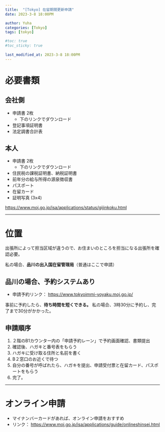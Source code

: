 ```yaml
---
title:  "[Tokyo] 在留期間更新申請"
date: 2023-3-8 18:00PM

author: Yuha
categories: [Tokyo]
tags: [tokyo]

#toc: true
#toc_sticky: true
 
last_modified_at: 2023-3-8 18:00PM
---
```


# 必要書類
## 会社側
- 申請書 2枚
    - 下のリンクでダウンロード
- 登記事項証明書
- 法定調書合計表

## 本人
- 申請書 2枚
    - 下のリンクでダウンロード
- 住民税の課税証明書、納税証明書
- 前年分の給与所得の源泉徴収書
- パスポート
- 在留カード
- 証明写真 (3x4)


<https://www.moj.go.jp/isa/applications/status/gijinkoku.html>

---

# 位置
出張所によって担当区域が違うので、お住まいのところを担当になる出張所を確認必要。

私の場合、**品川の出入国在留管理局**（普通はここで申請）

## 品川の場合、予約システムあり
- 申請予約リンク： <https://www.tokyoimmi-yoyaku.moj.go.jp/>


事前に予約したら、**待ち時間を短くできる。**
私の場合、3時30分に予約し、完了まで30分がかかった。

## 申請順序
1. ２階のB1カウンター内の「申請予約レーン」で予約画面確認、書類提出
2. 確認後、ハガキと番号表をもらう
3. ハガキに受け取る住所と名前を書く
3. B２窓口のお近くで待つ
4. 自分の番号が呼ばれたら、ハガキを提出、申請受付票と在留カード、パスポートをもらう
5. 完了。


---

# オンライン申請

- マイナンバーカードがあれば、オンライン申請をおすすめ
- リンク： <https://www.moj.go.jp/isa/applications/guide/onlineshinsei.html>

